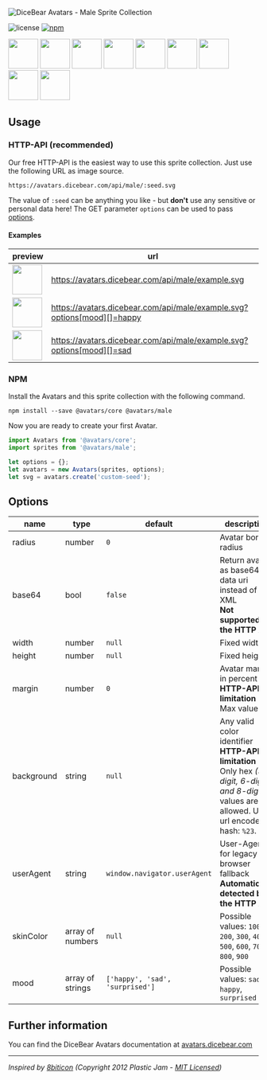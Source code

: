 ![DiceBear Avatars - Male Sprite Collection](https://raw.githubusercontent.com/DiceBear/avatars/master/packages/male/banner.svg?sanitize=true)

![license](https://img.shields.io/npm/l/@avatars/male.svg?style=flat-square)
[![npm](https://img.shields.io/npm/v/@avatars/male.svg?style=flat-square)](https://www.npmjs.com/package/@dicebear/avatars-male)

<p>
    <img src="https://avatars.dicebear.com/api/male/1.svg" width="60" />
    <img src="https://avatars.dicebear.com/api/male/2.svg" width="60" />
    <img src="https://avatars.dicebear.com/api/male/3.svg" width="60" />
    <img src="https://avatars.dicebear.com/api/male/4.svg" width="60" />
    <img src="https://avatars.dicebear.com/api/male/5.svg" width="60" />
    <img src="https://avatars.dicebear.com/api/male/6.svg" width="60" />
    <img src="https://avatars.dicebear.com/api/male/7.svg" width="60" />
    <img src="https://avatars.dicebear.com/api/male/8.svg" width="60" />
    <img src="https://avatars.dicebear.com/api/male/9.svg" width="60" />
</p>

## Usage

### HTTP-API (recommended)

Our free HTTP-API is the easiest way to use this sprite collection. Just use the following URL as image source.

    https://avatars.dicebear.com/api/male/:seed.svg

The value of `:seed` can be anything you like - but **don't** use any sensitive or personal data here! The GET parameter
`options` can be used to pass [options](#options).

#### Examples

| preview                                                                                         | url                                                                    |
| ----------------------------------------------------------------------------------------------- | ---------------------------------------------------------------------- |
| <img src="https://avatars.dicebear.com/api/male/example.svg" width="60" />                       | https://avatars.dicebear.com/api/male/example.svg                       |
| <img src="https://avatars.dicebear.com/api/male/example.svg?options[mood][]=happy" width="60" /> | https://avatars.dicebear.com/api/male/example.svg?options[mood][]=happy |
| <img src="https://avatars.dicebear.com/api/male/example.svg?options[mood][]=sad" width="60" />   | https://avatars.dicebear.com/api/male/example.svg?options[mood][]=sad   |

### NPM

Install the Avatars and this sprite collection with the following command.

    npm install --save @avatars/core @avatars/male

Now you are ready to create your first Avatar.

```js
import Avatars from '@avatars/core';
import sprites from '@avatars/male';

let options = {};
let avatars = new Avatars(sprites, options);
let svg = avatars.create('custom-seed');
```

## Options

| name       | type             | default                         | description                                                                                                                                       |
| ---------- | ---------------- | ------------------------------- | ------------------------------------------------------------------------------------------------------------------------------------------------- |
| radius     | number           | `0`                             | Avatar border radius                                                                                                                              |
| base64     | bool             | `false`                         | Return avatar as base64 data uri instead of XML <br> **Not supported by the HTTP API**                                                            |
| width      | number           | `null`                          | Fixed width                                                                                                                                       |
| height     | number           | `null`                          | Fixed height                                                                                                                                      |
| margin     | number           | `0`                             | Avatar margin in percent<br> **HTTP-API limitation** Max value `25`                                                                               |
| background | string           | `null`                          | Any valid color identifier<br> **HTTP-API limitation** Only hex _(3-digit, 6-digit and 8-digit)_ values are allowed. Use url encoded hash: `%23`. |
| userAgent  | string           | `window.navigator.userAgent`    | User-Agent for legacy browser fallback<br> **Automatically detected by the HTTP API**                                                             |
| skinColor  | array of numbers | `null`                          | Possible values: `100`, `200`, `300`, `400`, `500`, `600`, `700`, `800`, `900`                                                                    |
| mood       | array of strings | `['happy', 'sad', 'surprised']` | Possible values: `sad`, `happy`, `surprised`                                                                                                      |

## Further information

You can find the DiceBear Avatars documentation at [avatars.dicebear.com](https://avatars.dicebear.com)

---

_Inspired by [8biticon](https://github.com/matveyco/8biticon) (Copyright 2012 Plastic Jam - [MIT Licensed](https://github.com/matveyco/8biticon/blob/dfe624da950fb2f8c43e1151c380d333c2b12225/old_python/LICENSE))_
